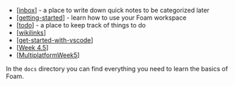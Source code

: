 <!-- <img src="attachments/me.png" width=100 align="left"> -->

- [[inbox]] - a place to write down quick notes to be categorized later
- [[getting-started]] - learn how to use your Foam workspace
- [[todo]] - a place to keep track of things to do
- [[wikilinks]]
- [[get-started-with-vscode]]
- [[Week 4.5]]
- [[MultiplatformWeek5]]

In the `docs` directory you can find everything you need to learn the basics of Foam.

[//begin]: # "Autogenerated link references for markdown compatibility"
[inbox]: inbox "Inbox"
[getting-started]: getting-started "Getting Started"
[todo]: todo "Todo"
[wikilinks]: docs/features/wikilinks "Wikilinks"
[get-started-with-vscode]: docs/how-to/get-started-with-vscode "Getting started with VS Code"
[Week 4.5]: <multiplatform/Week 4.5> "Week 4.5"
[MultiplatformWeek5]: multiplatform/MultiplatformWeek5 "Week 5"
[//end]: # "Autogenerated link references"